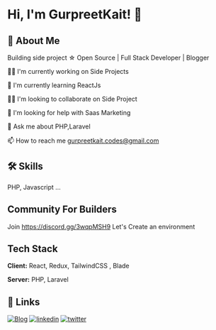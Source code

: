 
# Hi, I'm GurpreetKait! 👋 


## 🚀 About Me
Building side project ☆ Open Source | Full Stack Developer | Blogger  

👩‍💻 I'm currently working on Side Projects

🧠 I'm currently learning ReactJs

👯‍♀️ I'm looking to collaborate on Side Project

🤔 I'm looking for help with Saas Marketing

💬 Ask me about PHP,Laravel

📫 How to reach me gurpreetkait.codes@gmail.com



## 🛠 Skills
PHP, Javascript ...

## Community For Builders

Join https://discord.gg/3wqpMSH9 Let's Create an environment


## Tech Stack

**Client:** React, Redux, TailwindCSS , Blade

**Server:** PHP, Laravel


## 🔗 Links
[![Blog](https://img.shields.io/badge/my_portfolio-000?style=for-the-badge&logo=ko-fi&logoColor=white)](https://larachamp.com/)
[![linkedin](https://img.shields.io/badge/linkedin-0A66C2?style=for-the-badge&logo=linkedin&logoColor=white)](https://www.linkedin.com/in/gurpreet-kait-a96276216/)
[![twitter](https://img.shields.io/badge/twitter-1DA1F2?style=for-the-badge&logo=twitter&logoColor=white)](https://twitter.com/gurpreetkait)

